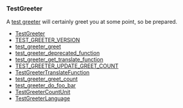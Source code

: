 ### TestGreeter

A [test greeter](TestGreeter) will certainly greet you at some point, so be prepared.

* [TestGreeter]()
* [TEST_GREETER_VERSION]()
* [test_greeter_greet]()
* [test_greeter_deprecated_function]()
* [test_greeter_get_translate_function]()
* [TEST_GREETER_UPDATE_GREET_COUNT]()
* [TestGreeterTranslateFunction]()
* [test_greeter_greet_count]()
* [test_greeter_do_foo_bar]()
* [TestGreeterCountUnit]()
* [TestGreeterLanguage]()
